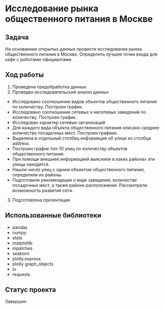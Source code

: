 # Исследование рынка общественного питания в Москве

## Задача

На основаннии открытых данных провести исследование рынка общественного питания в Москве. Определить лучшие точки входа для кафе с роботами-официантами.

## Ход работы

1.  Проведена предобработка данных
2. Проведен исследовательский анализ данных
* Исследовано соотношение видов объектов общественного питания по количеству. Построен график.
* Исследовано соотношение сетевых и несетевых заведений по количеству. Построен график.
* Исследован характер сетевых организаций
* Для каждого вида объекта общественного питания описано среднее количество посадочных мест. Построен графики.
* Выделена в отдельный столбец информация об улице из столбца address.
* Построен график топ-10 улиц по количеству объектов общественного питания. 
* При помощи внешней информацией выяснили в каких районах эти улицы находятся.
* Нашли число улиц с одним объектом общественного питания, определили их районы.
* Подготовили рекомендации о виде заведения, количестве посадочных мест, а также районе расположения. Рассмотрели возможность развития сети.
3. Подготовлена презентация

## Использованные библиотеки

- pandas
- numpy
- stats
- matplotlib
- mpatches
- seaborn
- plotly.express
- plotly graph_objects
- io
- requests


## Статус проекта
Завершен
